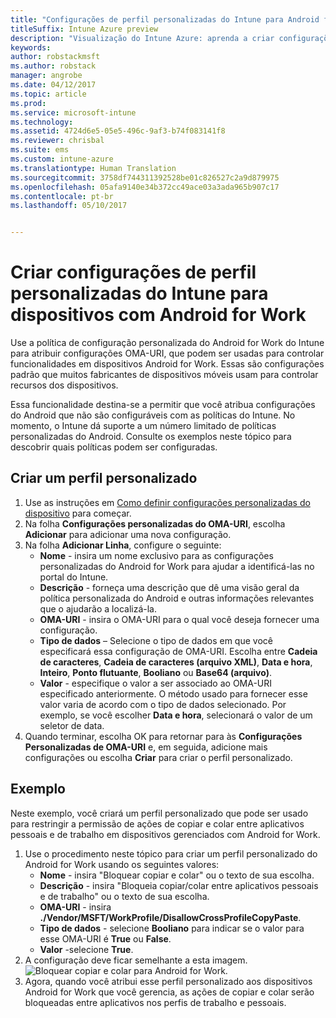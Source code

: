 ```yaml
---
title: "Configurações de perfil personalizadas do Intune para Android for Work"
titleSuffix: Intune Azure preview
description: "Visualização do Intune Azure: aprenda a criar configurações de perfil personalizadas do Intune para dispositivos com Android for Work."
keywords: 
author: robstackmsft
ms.author: robstack
manager: angrobe
ms.date: 04/12/2017
ms.topic: article
ms.prod: 
ms.service: microsoft-intune
ms.technology: 
ms.assetid: 4724d6e5-05e5-496c-9af3-b74f083141f8
ms.reviewer: chrisbal
ms.suite: ems
ms.custom: intune-azure
ms.translationtype: Human Translation
ms.sourcegitcommit: 3758df744311392528be01c826527c2a9d879975
ms.openlocfilehash: 05afa9140e34b372cc49ace03a3ada965b907c17
ms.contentlocale: pt-br
ms.lasthandoff: 05/10/2017


---
```


# <a name="create-intune-custom-profile-settings-for-android-for-work-devices"></a>Criar configurações de perfil personalizadas do Intune para dispositivos com Android for Work

Use a política de configuração personalizada do Android for Work do Intune para atribuir configurações OMA-URI, que podem ser usadas para controlar funcionalidades em dispositivos Android for Work. Essas são configurações padrão que muitos fabricantes de dispositivos móveis usam para controlar recursos dos dispositivos.

Essa funcionalidade destina-se a permitir que você atribua configurações do Android que não são configuráveis com as políticas do Intune. No momento, o Intune dá suporte a um número limitado de políticas personalizadas do Android. Consulte os exemplos neste tópico para descobrir quais políticas podem ser configuradas.

## <a name="create-a-custom-profile"></a>Criar um perfil personalizado

1. Use as instruções em [Como definir configurações personalizadas do dispositivo](how-to-configure-custom-settings.md) para começar.
2. Na folha **Configurações personalizadas do OMA-URI**, escolha **Adicionar** para adicionar uma nova configuração.
3. Na folha **Adicionar Linha**, configure o seguinte:
    - **Nome** - insira um nome exclusivo para as configurações personalizadas do Android for Work para ajudar a identificá-las no portal do Intune.
    - **Descrição** - forneça uma descrição que dê uma visão geral da política personalizada do Android e outras informações relevantes que o ajudarão a localizá-la.
    - **OMA-URI** - insira o OMA-URI para o qual você deseja fornecer uma configuração.
    - **Tipo de dados** – Selecione o tipo de dados em que você especificará essa configuração de OMA-URI. Escolha entre **Cadeia de caracteres**, **Cadeia de caracteres (arquivo XML)**, **Data e hora**, **Inteiro**, **Ponto flutuante**, **Booliano** ou **Base64 (arquivo)**.
    - **Valor** - especifique o valor a ser associado ao OMA-URI especificado anteriormente. O método usado para fornecer esse valor varia de acordo com o tipo de dados selecionado. Por exemplo, se você escolher **Data e hora**, selecionará o valor de um seletor de data.
4. Quando terminar, escolha OK para retornar para às **Configurações Personalizadas de OMA-URI** e, em seguida, adicione mais configurações ou escolha **Criar** para criar o perfil personalizado.


## <a name="example"></a>Exemplo

Neste exemplo, você criará um perfil personalizado que pode ser usado para restringir a permissão de ações de copiar e colar entre aplicativos pessoais e de trabalho em dispositivos gerenciados com Android for Work.

1. Use o procedimento neste tópico para criar um perfil personalizado do Android for Work usando os seguintes valores:
    - **Nome** - insira "Bloquear copiar e colar" ou o texto de sua escolha.
    - **Descrição** - insira "Bloqueia copiar/colar entre aplicativos pessoais e de trabalho" ou o texto de sua escolha.
    - **OMA-URI** - insira **./Vendor/MSFT/WorkProfile/DisallowCrossProfileCopyPaste**.
    - **Tipo de dados** - selecione **Booliano** para indicar se o valor para esse OMA-URI é **True** ou **False**.
    - **Valor** -selecione **True**.
2. A configuração deve ficar semelhante a esta imagem.
![Bloquear copiar e colar para Android for Work.](./media/custom-policy-afw-copy-paste.png)
3. Agora, quando você atribui esse perfil personalizado aos dispositivos Android for Work que você gerencia, as ações de copiar e colar serão bloqueadas entre aplicativos nos perfis de trabalho e pessoais.
